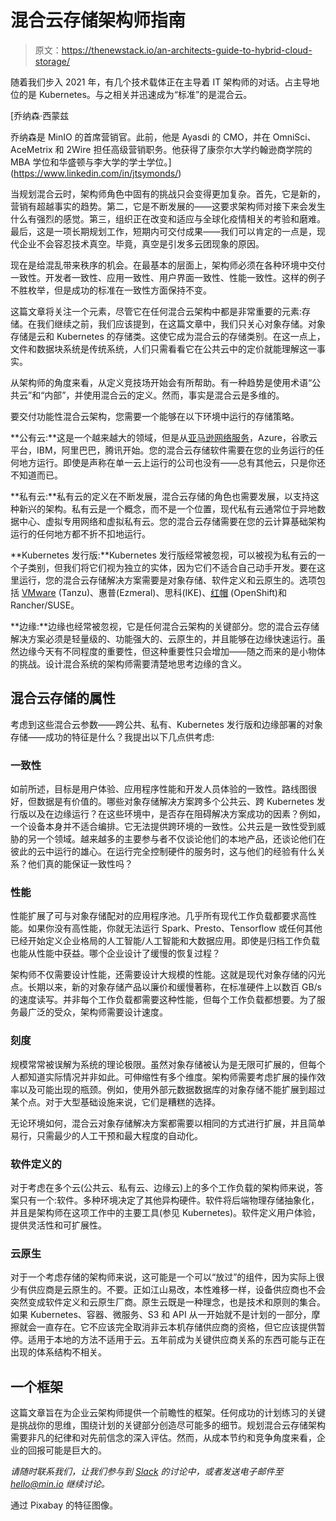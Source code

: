 # 混合云存储架构师指南

> 原文：<https://thenewstack.io/an-architects-guide-to-hybrid-cloud-storage/>

随着我们步入 2021 年，有几个技术载体正在主导着 IT 架构师的对话。占主导地位的是 Kubernetes。与之相关并迅速成为“标准”的是混合云。

 [乔纳森·西蒙兹

乔纳森是 MinIO 的首席营销官。此前，他是 Ayasdi 的 CMO，并在 OmniSci、AceMetrix 和 2Wire 担任高级营销职务。他获得了康奈尔大学约翰逊商学院的 MBA 学位和华盛顿与李大学的学士学位。](https://www.linkedin.com/in/jtsymonds/) 

当规划混合云时，架构师角色中固有的挑战只会变得更加复杂。首先，它是新的，营销有超越事实的趋势。第二，它是不断发展的——这要求架构师对接下来会发生什么有强烈的感觉。第三，组织正在改变和适应与全球化疫情相关的考验和磨难。最后，这是一项长期规划工作，短期内可交付成果——我们可以肯定的一点是，现代企业不会容忍技术真空。毕竟，真空是引发多云团现象的原因。

现在是给混乱带来秩序的机会。在最基本的层面上，架构师必须在各种环境中交付一致性。开发者一致性、应用一致性、用户界面一致性、性能一致性。这样的例子不胜枚举，但是成功的标准在一致性方面保持不变。

这篇文章将关注一个元素，尽管它在任何混合云架构中都是非常重要的元素:存储。在我们继续之前，我们应该提到，在这篇文章中，我们只关心对象存储。对象存储是云和 Kubernetes 的存储类。这使它成为混合云的存储类别。在这一点上，文件和数据块系统是传统系统，人们只需看看它在公共云中的定价就能理解这一事实。

从架构师的角度来看，从定义竞技场开始会有所帮助。有一种趋势是使用术语“公共云”和“内部”，并使用混合云的定义。然而，事实是混合云是多维的。

要交付功能性混合云架构，您需要一个能够在以下环境中运行的存储策略。

**公有云:**这是一个越来越大的领域，但是从[亚马逊网络服务](https://aws.amazon.com/?utm_content=inline-mention)，Azure，谷歌云平台，IBM，阿里巴巴，腾讯开始。您的混合云存储软件需要在您的业务运行的任何地方运行。即使是声称在单一云上运行的公司也没有——总有其他云，只是你还不知道而已。

**私有云:**私有云的定义在不断发展，混合云存储的角色也需要发展，以支持这种新兴的架构。私有云是一个概念，而不是一个位置，现代私有云通常位于异地数据中心、虚拟专用网络和虚拟私有云。您的混合云存储需要在您的云计算基础架构运行的任何地方都不折不扣地运行。

**Kubernetes 发行版:**Kubernetes 发行版经常被忽视，可以被视为私有云的一个子类别，但我们将它们视为独立的实体，因为它们不适合自己动手开发。要在这里运行，您的混合云存储解决方案需要是对象存储、软件定义和云原生的。选项包括 [VMware](https://tanzu.vmware.com?utm_content=inline-mention) (Tanzu)、惠普(Ezmeral)、思科(IKE)、[红帽](https://www.openshift.com/try?utm_content=inline-mention) (OpenShift)和 Rancher/SUSE。

**边缘:**边缘也经常被忽视，它是任何混合云架构的关键部分。您的混合云存储解决方案必须是轻量级的、功能强大的、云原生的，并且能够在边缘快速运行。虽然边缘今天有不同程度的重要性，但这种重要性只会增加——随之而来的是小物体的挑战。设计混合系统的架构师需要清楚地思考边缘的含义。

## **混合云存储的属性**

考虑到这些混合云参数——跨公共、私有、Kubernetes 发行版和边缘部署的对象存储——成功的特征是什么？我提出以下几点供考虑:

### **一致性**

如前所述，目标是用户体验、应用程序性能和开发人员体验的一致性。路线图很好，但数据是有价值的。哪些对象存储解决方案跨多个公共云、跨 Kubernetes 发行版以及在边缘运行？在这些环境中，是否存在阻碍解决方案成功的因素？例如，一个设备本身并不适合编排。它无法提供跨环境的一致性。公共云是一致性受到威胁的另一个领域。越来越多的主要参与者不仅谈论他们的本地产品，还谈论他们在彼此的云中运行的雄心。在运行完全控制硬件的服务时，这与他们的经验有什么关系？他们真的能保证一致性吗？

### **性能**

性能扩展了可与对象存储配对的应用程序池。几乎所有现代工作负载都要求高性能。如果你没有高性能，你就无法运行 Spark、Presto、Tensorflow 或任何其他已经开始定义企业格局的人工智能/人工智能和大数据应用。即使是归档工作负载也能从性能中获益。哪个企业设计了缓慢的恢复过程？

架构师不仅需要设计性能，还需要设计大规模的性能。这就是现代对象存储的闪光点。长期以来，新的对象存储产品以廉价和缓慢著称，在标准硬件上以数百 GB/s 的速度读写。并非每个工作负载都需要这种性能，但每个工作负载都想要。为了服务最广泛的受众，架构师需要设计速度。

### **刻度**

规模常常被误解为系统的理论极限。虽然对象存储被认为是无限可扩展的，但每个人都知道实际情况并非如此。可伸缩性有多个维度。架构师需要考虑扩展的操作效率以及可能出现的瓶颈。例如，使用外部元数据数据库的对象存储不能扩展到超过某个点。对于大型基础设施来说，它们是糟糕的选择。

无论环境如何，混合云对象存储解决方案都需要以相同的方式进行扩展，并且简单易行，只需最少的人工干预和最大程度的自动化。

### **软件定义的**

对于考虑在多个云(公共云、私有云、边缘云)上的多个工作负载的架构师来说，答案只有一个:软件。多种环境决定了其他异构硬件。软件将后端物理存储抽象化，并且是架构师在这项工作中的主要工具(参见 Kubernetes)。软件定义用户体验，提供灵活性和可扩展性。

### **云原生**

对于一个考虑存储的架构师来说，这可能是一个可以“放过”的组件，因为实际上很少有供应商是云原生的。不要。正如江山易改，本性难移一样，设备供应商也不会突然变成软件定义和云原生厂商。原生云既是一种理念，也是技术和原则的集合。如果 Kubernetes、容器、微服务、S3 和 API 从一开始就不是计划的一部分，摩擦就会一直存在。它不应该完全取消非云本机存储供应商的资格，但它应该提供暂停。适用于本地的方法不适用于云。五年前成为关键供应商关系的东西可能与正在出现的体系结构不相关。

## **一个框架**

这篇文章旨在为企业云架构师提供一个前瞻性的框架。任何成功的计划练习的关键是挑战你的思维，围绕计划的关键部分创造尽可能多的细节。规划混合云存储架构需要非凡的纪律和对先前信念的深入评估。然而，从成本节约和竞争角度来看，企业的回报可能是巨大的。

*请随时联系我们，让我们参与到 [Slack](https://slack.min.io/) 的讨论中，或者发送电子邮件至 [hello@min.io](mailto:hello@min.io) 继续讨论。*

通过 Pixabay 的特征图像。

<svg xmlns:xlink="http://www.w3.org/1999/xlink" viewBox="0 0 68 31" version="1.1"><title>Group</title> <desc>Created with Sketch.</desc></svg>